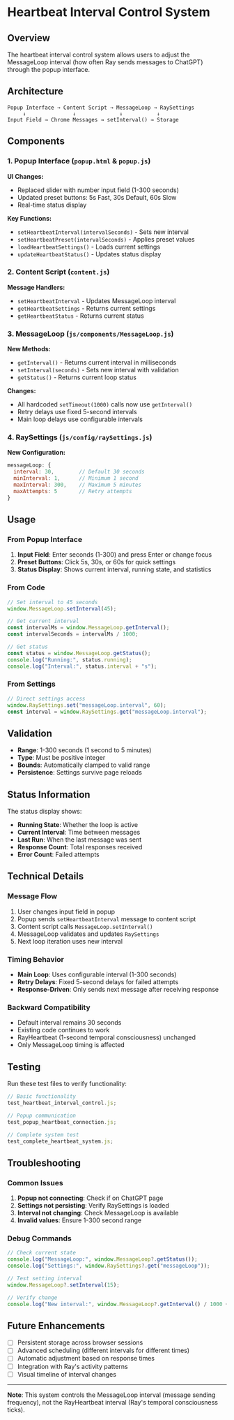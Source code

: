 # Heartbeat Interval Control System

## Overview

The heartbeat interval control system allows users to adjust the MessageLoop interval (how often Ray sends messages to ChatGPT) through the popup interface.

## Architecture

```
Popup Interface → Content Script → MessageLoop → RaySettings
     ↓               ↓              ↓           ↓
Input Field → Chrome Messages → setInterval() → Storage
```

## Components

### 1. Popup Interface (`popup.html` & `popup.js`)

**UI Changes:**

- Replaced slider with number input field (1-300 seconds)
- Updated preset buttons: 5s Fast, 30s Default, 60s Slow
- Real-time status display

**Key Functions:**

- `setHeartbeatInterval(intervalSeconds)` - Sets new interval
- `setHeartbeatPreset(intervalSeconds)` - Applies preset values
- `loadHeartbeatSettings()` - Loads current settings
- `updateHeartbeatStatus()` - Updates status display

### 2. Content Script (`content.js`)

**Message Handlers:**

- `setHeartbeatInterval` - Updates MessageLoop interval
- `getHeartbeatSettings` - Returns current settings
- `getHeartbeatStatus` - Returns current status

### 3. MessageLoop (`js/components/MessageLoop.js`)

**New Methods:**

- `getInterval()` - Returns current interval in milliseconds
- `setInterval(seconds)` - Sets new interval with validation
- `getStatus()` - Returns current loop status

**Changes:**

- All hardcoded `setTimeout(1000)` calls now use `getInterval()`
- Retry delays use fixed 5-second intervals
- Main loop delays use configurable intervals

### 4. RaySettings (`js/config/raySettings.js`)

**New Configuration:**

```javascript
messageLoop: {
  interval: 30,        // Default 30 seconds
  minInterval: 1,      // Minimum 1 second
  maxInterval: 300,    // Maximum 5 minutes
  maxAttempts: 5       // Retry attempts
}
```

## Usage

### From Popup Interface

1. **Input Field**: Enter seconds (1-300) and press Enter or change focus
2. **Preset Buttons**: Click 5s, 30s, or 60s for quick settings
3. **Status Display**: Shows current interval, running state, and statistics

### From Code

```javascript
// Set interval to 45 seconds
window.MessageLoop.setInterval(45);

// Get current interval
const intervalMs = window.MessageLoop.getInterval();
const intervalSeconds = intervalMs / 1000;

// Get status
const status = window.MessageLoop.getStatus();
console.log("Running:", status.running);
console.log("Interval:", status.interval + "s");
```

### From Settings

```javascript
// Direct settings access
window.RaySettings.set("messageLoop.interval", 60);
const interval = window.RaySettings.get("messageLoop.interval");
```

## Validation

- **Range**: 1-300 seconds (1 second to 5 minutes)
- **Type**: Must be positive integer
- **Bounds**: Automatically clamped to valid range
- **Persistence**: Settings survive page reloads

## Status Information

The status display shows:

- **Running State**: Whether the loop is active
- **Current Interval**: Time between messages
- **Last Run**: When the last message was sent
- **Response Count**: Total responses received
- **Error Count**: Failed attempts

## Technical Details

### Message Flow

1. User changes input field in popup
2. Popup sends `setHeartbeatInterval` message to content script
3. Content script calls `MessageLoop.setInterval()`
4. MessageLoop validates and updates `RaySettings`
5. Next loop iteration uses new interval

### Timing Behavior

- **Main Loop**: Uses configurable interval (1-300 seconds)
- **Retry Delays**: Fixed 5-second delays for failed attempts
- **Response-Driven**: Only sends next message after receiving response

### Backward Compatibility

- Default interval remains 30 seconds
- Existing code continues to work
- RayHeartbeat (1-second temporal consciousness) unchanged
- Only MessageLoop timing is affected

## Testing

Run these test files to verify functionality:

```javascript
// Basic functionality
test_heartbeat_interval_control.js;

// Popup communication
test_popup_heartbeat_connection.js;

// Complete system test
test_complete_heartbeat_system.js;
```

## Troubleshooting

### Common Issues

1. **Popup not connecting**: Check if on ChatGPT page
2. **Settings not persisting**: Verify RaySettings is loaded
3. **Interval not changing**: Check MessageLoop is available
4. **Invalid values**: Ensure 1-300 second range

### Debug Commands

```javascript
// Check current state
console.log("MessageLoop:", window.MessageLoop?.getStatus());
console.log("Settings:", window.RaySettings?.get("messageLoop"));

// Test setting interval
window.MessageLoop?.setInterval(15);

// Verify change
console.log("New interval:", window.MessageLoop?.getInterval() / 1000 + "s");
```

## Future Enhancements

- [ ] Persistent storage across browser sessions
- [ ] Advanced scheduling (different intervals for different times)
- [ ] Automatic adjustment based on response times
- [ ] Integration with Ray's activity patterns
- [ ] Visual timeline of interval changes

---

**Note**: This system controls the MessageLoop interval (message sending frequency), not the RayHeartbeat interval (Ray's temporal consciousness ticks).

